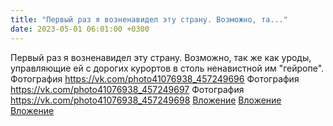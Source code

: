 ```yaml
---
title: "Первый раз я возненавидел эту страну. Возможно, та..."
date: 2023-05-01 06:01:00 +0300
---
```


Первый раз я возненавидел эту страну. Возможно, так же как уроды, управляющие ей с дорогих курортов в столь ненавистной им "гейропе".
Фотография
<a class="vk-attach" href="https://vk.com/photo41076938_457249696">https://vk.com/photo41076938_457249696</a>
Фотография
<a class="vk-attach" href="https://vk.com/photo41076938_457249697">https://vk.com/photo41076938_457249697</a>
Фотография
<a class="vk-attach" href="https://vk.com/photo41076938_457249698">https://vk.com/photo41076938_457249698</a>
<a class="vk-attach" href="https://vk.com/photo41076938_457249696">Вложение</a>
<a class="vk-attach" href="https://vk.com/photo41076938_457249697">Вложение</a>
<a class="vk-attach" href="https://vk.com/photo41076938_457249698">Вложение</a>
